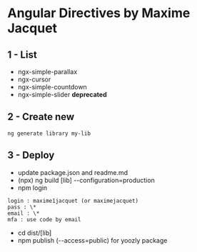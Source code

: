 # Angular Directives by Maxime Jacquet

## 1 - List

- ngx-simple-parallax
- ngx-cursor
- ngx-simple-countdown
- ngx-simple-slider **deprecated**

## 2 - Create new

```
ng generate library my-lib
```

## 3 - Deploy

- update package.json and readme.md
- (npx) ng build [lib] --configuration=production
- npm login

```
login : maxime1jacquet (or maximejacquet)
pass : \*
email : \*
mfa : use code by email
```

- cd dist/[lib]
- npm publish (--access=public) for yoozly package
